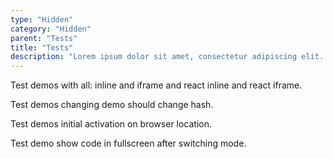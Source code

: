 ```yaml
---
type: "Hidden"
category: "Hidden"
parent: "Tests"
title: "Tests"
description: "Lorem ipsum dolor sit amet, consectetur adipiscing elit. Nunc tempus laoreet leo sit amet iaculis."
---
```


Test demos with all: inline and iframe and react inline and react iframe.

Test demos changing demo should change hash.

Test demos initial activation on browser location.

Test demo show code in fullscreen after switching mode.
